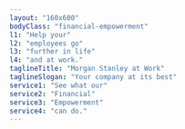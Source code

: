 ```yaml
---
layout: "160x600"
bodyClass: "financial-empowerment"
l1: "Help your"
l2: "employees go"
l3: "further in life"
l4: "and at work."
taglineTitle: "Morgan Stanley at Work"
taglineSlogan: "Your company at its best"
service1: "See what our"
service2: "Financial"
service3: "Empowerment"
service4: "can do."
---
```


